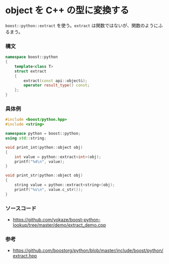 # object を C++ の型に変換する
```boost::python::extract``` を使う。```extract``` は関数ではないが、関数のようにふるまう。

### 構文
```cpp
namespace boost::python
{
    template<class T>
    struct extract
    {
        extract(const api::object&);
        operator result_type() const;
    };
}
```

### 具体例
```cpp
#include <boost/python.hpp>
#include <string>

namespace python = boost::python;
using std::string;

void print_int(python::object obj)
{
    int value = python::extract<int>(obj);
    printf("%d\n", value);
}

void print_str(python::object obj)
{
    string value = python::extract<string>(obj);
    printf("%s\n", value.c_str());
}
```

### ソースコード
- https://github.com/yokaze/boost-python-lookup/tree/master/demo/extract_demo.cpp

### 参考
- https://github.com/boostorg/python/blob/master/include/boost/python/extract.hpp
